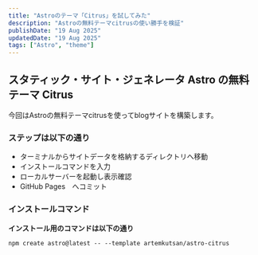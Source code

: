 ```yaml
---
title: "Astroのテーマ「Citrus」を試してみた"
description: "Astroの無料テーマcitrusの使い勝手を検証"
publishDate: "19 Aug 2025"
updatedDate: "19 Aug 2025"
tags: ["Astro", "theme"]
---
```


## スタティック・サイト・ジェネレータ Astro の無料テーマ Citrus

今回はAstroの無料テーマcitrusを使ってblogサイトを構築します。

### ステップは以下の通り 
- ターミナルからサイトデータを格納するディレクトリへ移動 
- インストールコマンドを入力  
- ローカルサーバーを起動し表示確認 
- GitHub Pages　へコミット

### インストールコマンド

**インストール用のコマンドは以下の通り**
```npm command title="# npm 7+"
npm create astro@latest -- --template artemkutsan/astro-citrus
```  